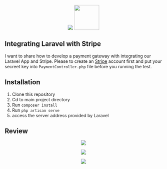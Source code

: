 <p align="center"><img src="https://laravel.com/assets/img/components/logo-laravel.svg"> <img src="https://res-3.cloudinary.com/crunchbase-production/image/upload/c_lpad,h_256,w_256,f_auto,q_auto:eco/v1476902335/gxc55ywhnod0a9jh0wtd.jpg" width="80"></p>

## Integrating Laravel with Stripe
I want to share how to develop a payment gateway with integrating our Laravel App and Stripe. Please to create an <a href="https://stripe.com">Stripe</a> account first and put your secreet key into `PaymentController.php` file before you running the test.

## Installation
1. Clone this repository
2. Cd to main project directory
3. Run `composer install`
4. Run `php artisan serve`
5. access the server address provided by Laravel

## Review
<p align="center"><img src="https://gdurl.com/r686"></p>

<p align="center"><img src="https://gdurl.com/v0u1"></p>

<p align="center"><img src="https://gdurl.com/12WS"></p>
